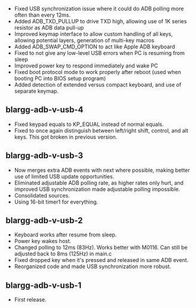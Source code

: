 * Fixed USB synchronization issue where it could do ADB polling more often than every 12ms.
* Added ADB_TXD_PULLUP to drive TXD high, allowing use of 1K series resistor as ADB data pull-up
* Improved keymap interface to allow custom handling of all keys, allowing potential layers, generation of multi-key macros
* Added ADB_SWAP_CMD_OPTION to act like Apple ADB keyboard
* Fixed to not give any low-level USB errors when PC is resuming from sleep
* Improved power key to respond immediately and wake PC
* Fixed boot protocol mode to work properly after reboot (used when booting PC into BIOS setup program)
* Added detection of extended versus compact keyboard, and use of separate keymap.


blargg-adb-v-usb-4
------------------
* Fixed keypad equals to KP_EQUAL instead of normal equals.
* Fixed to once again distinguish between left/right shift, control, and alt keys. This got broken in previous version.


blargg-adb-v-usb-3
------------------
* Now merges extra ADB events with next where possible, making better use of limited USB update opportunities.
* Eliminated adjustable ADB polling rate, as higher rates only hurt, and improved USB synchronization made adjustable polling impossible.
* Consolidated sources.
* Using 16-bit timer1 for everything.


blargg-adb-v-usb-2
------------------
* Keyboard works after resume from sleep.
* Power key wakes host.
* Changed polling to 12ms (83Hz). Works better with M0116. Can still be adjusted back to 8ms (125Hz) in main.c
* Fixed dropped key when it's pressed and released in same ADB event.
* Reorganized code and made USB synchronization more robust.


blargg-adb-v-usb-1
------------------
* First release.
